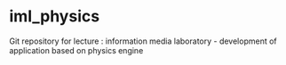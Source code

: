 # iml_physics
Git repository for lecture : information media laboratory - development of application based on physics engine
